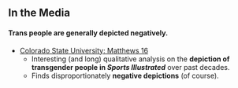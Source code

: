 ## In the Media

#### Trans people are generally depicted negatively.

*   [Colorado State University: Matthews 16](https://mountainscholar.org/bitstream/handle/10217/178827/Matthews_colostate_0053N_13859.pdf?sequence=1&isAllowed=y)
    *   Interesting (and long) qualitative analysis on the **depiction of transgender people in _Sports Illustrated_** over past decades.
    *   Finds disproportionately **negative depictions** (of course).
